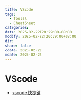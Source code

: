 ```yaml
---
title: VScode
tags:
  - Toolsl
  - CheatSheet
categories: 
date: 2025-02-22T20:29:00+08:00
modify: 2025-02-22T20:29:00+08:00
dir: 
share: false
cdate: 2025-02-22
mdate: 2025-02-22
---
```


# VScode

- [vscode 快捷键](https://ppambler.github.io/time-geekbang/01-VS-Code/07-%E5%A6%82%E4%BD%95%E5%BF%AB%E9%80%9F%E5%9C%A8%E6%96%87%E4%BB%B6%E3%80%81%E7%AC%A6%E5%8F%B7%E3%80%81%E4%BB%A3%E7%A0%81%E4%B9%8B%E9%97%B4%E8%B7%B3%E8%BD%AC.html)
